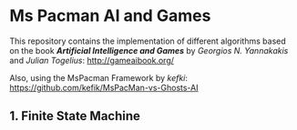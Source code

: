 # Ms Pacman AI and Games
This repository contains the implementation of different algorithms based on the book ***Artificial Intelligence and Games*** by *Georgios N. Yannakakis* and *Julian Togelius*: http://gameaibook.org/


Also, using the MsPacman Framework by *kefki*: https://github.com/kefik/MsPacMan-vs-Ghosts-AI

## 1. Finite State Machine 

